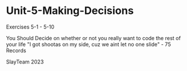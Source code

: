 # Unit-5-Making-Decisions
Exercises 5-1 - 5-10

You Should Decide on whether or not you really want to code the rest of your life
"I got shootas on my side, cuz we aint let no one slide" - 75 Records

SlayTeam 2023
